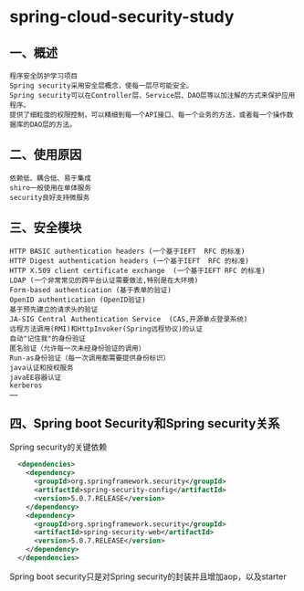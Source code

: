 # spring-cloud-security-study
## 一、概述
    程序安全防护学习项目
    Spring security采用安全层概念，使每一层尽可能安全。
    Spring security可以在Controller层、Service层、DAO层等以加注解的方式来保护应用程序。
    提供了细粒度的权限控制，可以精细到每一个API接口、每一个业务的方法，或者每一个操作数据库的DAO层的方法。
## 二、使用原因    
    依赖低、耦合低、易于集成
    shiro一般使用在单体服务
    security良好支持微服务  
## 三、安全模块
    HTTP BASIC authentication headers (一个基于IEFT  RFC 的标准)    
    HTTP Digest authentication headers (一个基于IEFT  RFC 的标准)    
    HTTP X.509 client certificate exchange  (一个基于IEFT RFC 的标准)    
    LDAP (一个非常常见的跨平台认证需要做法,特别是在大环境)    
    Form-based authentication (基于表单的验证)    
    OpenID authentication (OpenID验证)   
    基于预先建立的请求头的验证    
    JA-SIG Central Authentication Service  (CAS,开源单点登录系统)
    远程方法调用(RMI)和HttpInvoker(Spring远程协议)的认证
    自动"记住我"的身份验证
    匿名验证（允许每一次未经身份验证的调用）
    Run-as身份验证（每一次调用都需要提供身份标识）
    java认证和授权服务
    javaEE容器认证
    kerberos
    ……
## 四、Spring boot Security和Spring security关系
   Spring security的关键依赖
```xml
  <dependencies>
    <dependency>
      <groupId>org.springframework.security</groupId>
      <artifactId>spring-security-config</artifactId>
      <version>5.0.7.RELEASE</version>
    </dependency>
    <dependency>
      <groupId>org.springframework.security</groupId>
      <artifactId>spring-security-web</artifactId>
      <version>5.0.7.RELEASE</version>
    </dependency>
  </dependencies>
```        
   Spring boot security只是对Spring security的封装并且增加aop，以及starter
    
    

